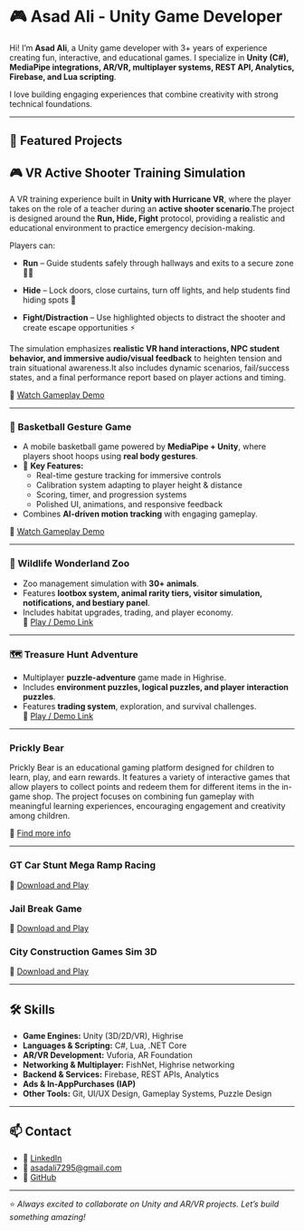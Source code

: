 # 🎮 Asad Ali - Unity Game Developer  

Hi! I’m **Asad Ali**, a Unity game developer with 3+ years of experience creating fun, interactive, and educational games. I specialize in **Unity (C#), MediaPipe integrations, AR/VR, multiplayer systems, REST API, Analytics, Firebase, and Lua scripting**.  

I love building engaging experiences that combine creativity with strong technical foundations.  

---

## 🚀 Featured Projects  

🎮 VR Active Shooter Training Simulation
----------------------------------------

A VR training experience built in **Unity with Hurricane VR**, where the player takes on the role of a teacher during an **active shooter scenario**.The project is designed around the **Run, Hide, Fight** protocol, providing a realistic and educational environment to practice emergency decision-making.

Players can:

*   **Run** – Guide students safely through hallways and exits to a secure zone 🏃‍♂️
    
*   **Hide** – Lock doors, close curtains, turn off lights, and help students find hiding spots 🛑
    
*   **Fight/Distraction** – Use highlighted objects to distract the shooter and create escape opportunities ⚡
    

The simulation emphasizes **realistic VR hand interactions, NPC student behavior, and immersive audio/visual feedback** to heighten tension and train situational awareness.It also includes dynamic scenarios, fail/success states, and a final performance report based on player actions and timing.

🔗 [Watch Gameplay Demo](https://drive.google.com/file/d/18bxkKLUFhowEmrEQANnYGw5SdWhOkYVa/view)

---

### 🏀 Basketball Gesture Game  
- A mobile basketball game powered by **MediaPipe + Unity**, where players shoot hoops using **real body gestures**.  
- 🔹 **Key Features:**  
  - Real-time gesture tracking for immersive controls  
  - Calibration system adapting to player height & distance  
  - Scoring, timer, and progression systems  
  - Polished UI, animations, and responsive feedback  
- Combines **AI-driven motion tracking** with engaging gameplay.
  
🔗 [Watch Gameplay Demo](https://drive.google.com/file/d/12NUQAuvBTP7Egujkw0aJWYJ5A5I2MTSN/view)  

---

### 🦁 Wildlife Wonderland Zoo  
- Zoo management simulation with **30+ animals**.  
- Features **lootbox system, animal rarity tiers, visitor simulation, notifications, and bestiary panel**.  
- Includes habitat upgrades, trading, and player economy.  
🔗 [Play / Demo Link](https://highrise.game/world/67a301da1ecc49f9e7980830)  

---

### 🗺 Treasure Hunt Adventure  
- Multiplayer **puzzle-adventure** game made in Highrise.  
- Includes **environment puzzles, logical puzzles, and player interaction puzzles**.  
- Features **trading system**, exploration, and survival challenges.  
🔗 [Play / Demo Link](https://highrise.game/world/673d4f4dc3f13dbbe98f4953)

---

### Prickly Bear
Prickly Bear is an educational gaming platform designed for children to learn, play, and earn rewards. It features a
variety of interactive games that allow players to collect points and redeem them for different items in the in-game
shop. The project focuses on combining fun gameplay with meaningful learning experiences, encouraging
engagement and creativity among children.
 
🔗 [Find more info](https://pricklybear.io/)  

---

### GT Car Stunt Mega Ramp Racing 

🔗 [Download and Play](https://play.google.com/store/apps/details?id=com.mastermind.superhero.car.stunt)

### Jail Break Game

🔗 [Download and Play](https://play.google.com/store/apps/details?id=com.prison.escape.adventure.grand.plan.jailbreak.game)


### City Construction Games Sim 3D 

🔗 [Download and Play](https://play.google.com/store/apps/details?id=com.mastermind.extremetrucks.city.construction.tractor.game)

---

## 🛠 Skills  

- **Game Engines:** Unity (3D/2D/VR), Highrise  
- **Languages & Scripting:** C#, Lua, .NET Core  
- **AR/VR Development:** Vuforia, AR Foundation  
- **Networking & Multiplayer:** FishNet, Highrise networking  
- **Backend & Services:** Firebase, REST APIs, Analytics
- **Ads & In-AppPurchases (IAP)**
- **Other Tools:** Git, UI/UX Design, Gameplay Systems, Puzzle Design  

---

## 📫 Contact  

- 💼 [LinkedIn](https://www.linkedin.com/feed/)  
- 📧 asadali7295@gmail.com  
- 🐙 [GitHub](https://github.com/)  

---

⭐️ *Always excited to collaborate on Unity and AR/VR projects. Let’s build something amazing!*
